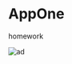 # AppOne
homework

![ad](
        https://github.com/rr-Razor/AppOne/images/20181207203344.png
      )
